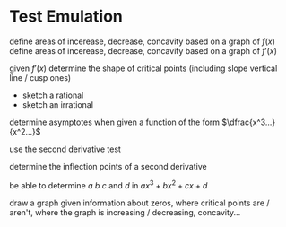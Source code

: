 # Test Emulation

define areas of incerease, decrease, concavity based on a graph of $f(x)$
define areas of incerease, decrease, concavity based on a graph of $f\prime(x)$

given $f\prime(x)$ determine the shape of critical points (including slope vertical line / cusp ones)

- sketch a rational
- sketch an irrational

determine asymptotes when given a function of the form $\dfrac{x^3...}{x^2...}$

use the second derivative test

determine the inflection points of a second derivative

be able to determine $a$ $b$ $c$ and $d$ in $ax^3 + bx^2 + cx + d$

draw a graph given information about zeros, where critical points are / aren't, where the graph is increasing / decreasing, concavity...
